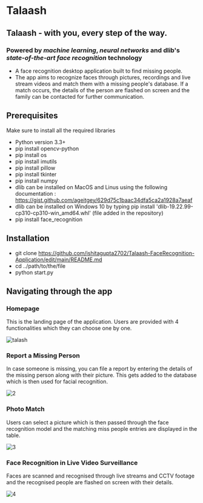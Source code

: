 # Talaash #

## Talaash - with you, every step of the way. ##
### Powered by *machine learning*, *neural networks* and dlib's *state-of-the-art face recognition* technology ### 
* A face recognition desktop application built to find missing people. <br />
* The app aims to recognize faces through pictures, recordings and live stream videos and match them with a missing people's database. If a match occurs, the details of the person are flashed on screen and the family can be contacted for further communication. <br />

## Prerequisites ##
Make sure to install all the required libraries <br />
* Python version 3.3+ 
* pip install opencv-python
* pip install os
* pip install imutils
* pip install pillow
* pip install tkinter
* pip install numpy
* dlib can be installed on MacOS and Linus using the following documentation : https://gist.github.com/ageitgey/629d75c1baac34dfa5ca2a1928a7aeaf
* dlib can be installed on Windows 10 by typing pip install 'dlib-19.22.99-cp310-cp310-win_amd64.whl' (file added in the repository)
* pip install face_recognition

## Installation ##
* git clone https://github.com/ishitagupta2702/Talaash-FaceRecognition-Application/edit/main/README.md
* cd ../path/to/the/file
* python start.py

## Navigating through the app ##

### Homepage ###
This is the landing page of the application. Users are provided with 4 functionalities which they can choose one by one. 

![talash](https://user-images.githubusercontent.com/79853573/170890341-3f11cad9-4e95-4f39-98f6-40608c9b59ac.png)

### Report a Missing Person ###
In case someone is missing, you can file a report by entering the details of the missing person along with their picture. This gets added to the database which is then used for facial recognition. 

![2](https://user-images.githubusercontent.com/79853573/170890247-7a3f3f7e-92e8-4dd8-b011-1802555216cc.png)

### Photo Match ###
Users can select a picture which is then passed through the face recognition model and the matching miss people entries are displayed in the table. 

![3](https://user-images.githubusercontent.com/79853573/170890293-03bc8047-6e89-4387-9271-da1084776bf9.png)

### Face Recognition in Live Video Surveillance ###
Faces are scanned and recognised through live streams and CCTV footage and the recognised people are flashed on screen with their details. 

![4](https://user-images.githubusercontent.com/79853573/170890300-1e200e8b-8fc8-40a1-a822-99de2c729d69.png)


